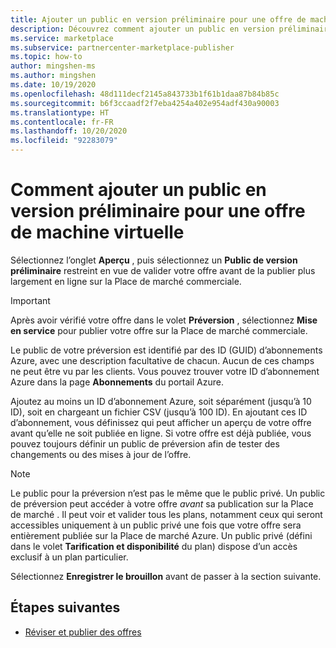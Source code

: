```yaml
---
title: Ajouter un public en version préliminaire pour une offre de machine virtuelle sur la Place de marché Azure
description: Découvrez comment ajouter un public en version préliminaire pour une offre de machine virtuelle sur la Place de marché Azure.
ms.service: marketplace
ms.subservice: partnercenter-marketplace-publisher
ms.topic: how-to
author: mingshen-ms
ms.author: mingshen
ms.date: 10/19/2020
ms.openlocfilehash: 48d111decf2145a843733b1f61b1daa87b84b85c
ms.sourcegitcommit: b6f3ccaadf2f7eba4254a402e954adf430a90003
ms.translationtype: HT
ms.contentlocale: fr-FR
ms.lasthandoff: 10/20/2020
ms.locfileid: "92283079"
---
```

# <a name="how-to-add-a-preview-audience-for-a-virtual-machine-offer"></a>Comment ajouter un public en version préliminaire pour une offre de machine virtuelle

Sélectionnez l’onglet **Aperçu** , puis sélectionnez un **Public de version préliminaire** restreint en vue de valider votre offre avant de la publier plus largement en ligne sur la Place de marché commerciale.

> [!IMPORTANT]
> Après avoir vérifié votre offre dans le volet **Préversion** , sélectionnez **Mise en service** pour publier votre offre sur la Place de marché commerciale.

Le public de votre préversion est identifié par des ID (GUID) d’abonnements Azure, avec une description facultative de chacun. Aucun de ces champs ne peut être vu par les clients. Vous pouvez trouver votre ID d’abonnement Azure dans la page **Abonnements** du portail Azure.

Ajoutez au moins un ID d’abonnement Azure, soit séparément (jusqu’à 10 ID), soit en chargeant un fichier CSV (jusqu’à 100 ID). En ajoutant ces ID d’abonnement, vous définissez qui peut afficher un aperçu de votre offre avant qu’elle ne soit publiée en ligne. Si votre offre est déjà publiée, vous pouvez toujours définir un public de préversion afin de tester des changements ou des mises à jour de l’offre.

> [!NOTE]
> Le public pour la préversion n’est pas le même que le public privé. Un public de préversion peut accéder à votre offre *avant* sa publication sur la Place de marché . Il peut voir et valider tous les plans, notamment ceux qui seront accessibles uniquement à un public privé une fois que votre offre sera entièrement publiée sur la Place de marché Azure. Un public privé (défini dans le volet **Tarification et disponibilité** du plan) dispose d’un accès exclusif à un plan particulier.

Sélectionnez **Enregistrer le brouillon** avant de passer à la section suivante.

## <a name="next-steps"></a>Étapes suivantes

- [Réviser et publier des offres](review-publish-offer.md)
